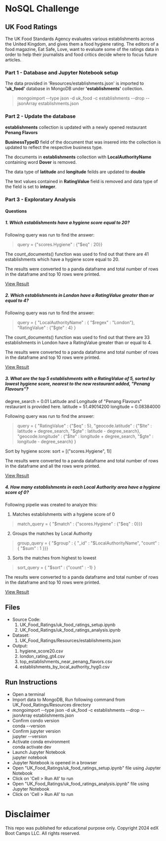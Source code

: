 # NoSQL Challenge

## UK Food Ratings

The UK Food Standards Agency evaluates various establishments across the United Kingdom, and gives them a food hygiene rating. 
The editors of a food magazine, Eat Safe, Love, want to evaluate some of the ratings data in order to help their journalists and food critics decide where to focus future articles.

### Part 1 - Database and Jupyter Notebook setup

The data provided in 'Resources/establishments.json' is imported to **'uk_food'** database in MongoDB under **'establishments'** collection.

> mongoimport --type json -d uk_food -c establishments --drop --jsonArray establishments.json

### Part 2 - Update the database

**establishments** collection is updated with a newly opened restaurant **Penang Flavors**

**BusinessTypeID** field of the document that was insered into the collection is updated to reflect the respective business type.

The documents in **establishments** collection with **LocalAuthorityName** containing word **Dover** is removed.

The data type of **latitude** and **longitude** feilds are updated to **double**

The text values contained in **RatingValue** field is removed and data type of the field is set to **integer**.

### Part 3 - Exploratary Analysis

#### Questions

##### 1. Which establishments have a hygiene score equal to 20?

Following query was run to find the answer:

> query = {"scores.Hygiene" : {"$eq" : 20}}

The count_documents() function was used to find out that there are 41 establishments which have a hygiene score equal to 20.

The results were converted to a panda dataframe and total number of rows in the dataframe and top 10 rows were printed.

[View Result](./US_Food_Ratings/Output/hygiene_score20.csv)

##### 2.  Which establishments in London have a RatingValue greater than or equal to 4?

Following query was run to find the answer:

> query = { "LocalAuthorityName" : { "$regex" : "London"}, 
>          "RatingValue" : {"$gte" : 4}
>        }

The count_documents() function was used to find out that there are 33 establishments in London have a RatingValue greater than or equal to 4.

The results were converted to a panda dataframe and total number of rows in the dataframe and top 10 rows were printed.

[View Result](./US_Food_Ratings/Output/london_rating_gt4.csv)


##### 3. What are the top 5 establishments with a RatingValue of 5, sorted by lowest hygiene score, nearest to the new restaurant added, "Penang Flavours"?

degree_search = 0.01
Latitude and Longitude of "Penang Flavours" restaurant is provided here.
latitude = 51.49014200
longitude = 0.08384000

Following query was run to find the answer:
> query = { "RatingValue" : {"$eq" : 5}, 
>          "geocode.latitude" : {"$lte" : latitude + degree_search, "$gte" : latitude - degree_search},
>          "geocode.longitude" : {"$lte" : longitude + degree_search, "$gte" : longitude - degree_search}
>        }

Sort by hygiene score:
sort = [("scores.Hygiene", 1)] 

The results were converted to a panda dataframe and total number of rows in the dataframe and all the rows were printed.

[View Result](./US_Food_Ratings/Output/top_establishments_near_penang_flavors.csv)

##### 4. How many establishments in each Local Authority area have a hygiene score of 0?

Following pipelie was created to analyze this:

1. Matches establishments with a hygiene score of 0

> match_query = { "$match" : {"scores.Hygiene" : {"$eq" : 0}}}

2. Groups the matches by Local Authority

> group_query = { "$group" : { "_id" : "$LocalAuthorityName", "count" : { "$sum" : 1 }}}

3. Sorts the matches from highest to lowest

> sort_query = { "$sort" : {"count" : -1} }

The results were converted to a panda dataframe and total number of rows in the dataframe and top 10 rows were printed.

[View Result](./US_Food_Ratings/Output/establishments_by_local_authority_hyg0.csv)


## Files
* Source Code:
    1. UK_Food_Ratings/uk_food_ratings_setup.ipynb
    2. UK_Food_Ratings/uk_food_ratings_analysis.ipynb
* Dataset:
    1. UK_Food_Ratings/Resources/establishments.json
* Output:
  1. hygiene_score20.csv
  2. london_rating_gt4.csv
  3. top_establishments_near_penang_flavors.csv
  4. establishments_by_local_authority_hyg0.csv
  
## Run Instructions
* Open a terminal
* Import data to MongoDB, Run following command from UK_Food_Ratings/Resources directory
* mongoimport --type json -d uk_food -c establishments --drop --jsonArray establishments.json
* Confirm condo version\
  conda --version
* Confirm jupyter version\
  jupyter --version
* Activate conda environment\
  conda activate dev
* Launch Jupyter Notebook\
  jupyter notebook
* Jupyter Notebook is opened in a browser
* Open "UK_Food_Ratings/uk_food_ratings_setup.ipynb" file using Jupyter Notebook
* Click on 'Cell > Run All' to run
* Open "UK_Food_Ratings/uk_food_ratings_analysis.ipynb" file using Jupyter Notebook
* Click on 'Cell > Run All' to run


# Disclaimer
This repo was published for educational purpose only. Copyright 2024 edX Boot Camps LLC. All rights reserved.




